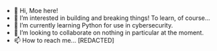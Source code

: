 - 👋 Hi, Moe here!
- 👀 I’m interested in building and breaking things! To learn, of course...
- 🌱 I’m currently learning Python for use in cybersecurity.
- 💞️ I’m looking to collaborate on nothing in particular at the moment.
- 📫 How to reach me... [REDACTED]
